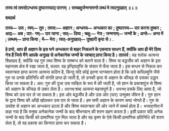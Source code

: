**तस्य त्वं तमसोऽन्धस्य दुष्पारस्याद्य पारगम् ।** **सच्चक्षुर्जन्मनामन्ते लब्धं मे त्वदनुग्रहात् ॥ ८॥** 

**शब्दार्थ** 

**तस्य—** **उस** **; त्वम्—** **तुम** **; तमस:—** **अज्ञान** **; अन्धस्य—** **अन्धकार का** **; दुष्पारस्य—** **पार करना दुष्कर** **; अद्य—** **अब** **; पार-** **गम्—** **पार जाना** **; सत्—** **दिव्य** **; चक्षु:—** **नेत्र** **; जन्मनाम्—** **जन्मों के** **; अन्ते—** **अन्त में** **; लब्धम्—** **प्राप्त किया** **; मे—** **मेरा** **;** **त्वत्-अनुग्रहात्—** **तुश्हारी कृपा से।** **.** 

**हे प्रभो, आप ही अज्ञान के इस घने अन्धकार से बाहर निकलने के एकमात्र साधन** **हैं, क्योंकि आप ही मेरे दिव्य नेत्र हैं जिसे मैंने आपके अनुग्रह से अनेकानेक जन्मों के** **पश्चात् प्राप्त किया है।** **तात्पर्य :** यह श्लोक अत्यन्त शिक्षाप्रद है, क्योंकि यह गुरु तथा शिष्य के सश्बन्ध को बताने वाला है। शिष्य या बद्धजीव को अज्ञान के इस महानतम क्षेत्र में रखा जाता है, फलत: वह इन्द्रियतृप्ति के संसार में फँस जाता है। इस बन्धन से निकल कर स्वतन्त्रता प्राप्त करना अत्यन्त कठिन है, किन्तु यदि कोई इतना भाग्यवान होता है कि उसे कपिलमुनि जैसे गुरु या उनके प्रतिनिधि की संगति प्राप्त हो जाती है, तो उनकी कृपा से अज्ञान के कीचड़ से उसका उद्धार किया जा सकता है। अत: गुरु की पूजा उस व्यकि्त के रूप में की जाती है, जो ज्ञान के प्रकाशपुंज से शिष्य को अज्ञान के कीचड़ से उबार लेता है। *पारगम्* शब्द अत्यन्त महत्त्वपूर्ण है। *पारगम्* उसके लिए आया है, जो शिष्य को उस पार ले जा सकता है। इस ओर बद्धजीव है और उस ओर (पार) उन्मुक्त जीवन है। गुरु ज्ञान के द्वारा शिष्य की आँखें खोलकर उस पार ले जाता है। हम सभी अज्ञान के कारण कष्ट भोगते हैं। गुरु के उपदेश से अज्ञान का अन्धकार हटता है और शिष्य स्वतन्त्रता की ओर जाने में समर्थ होता है। *भगवद्गीता* में कहा गया है कि मनुष्य अनेकानेक जन्मों के बाद श्रीभगवान् की शरण ग्रहण करता है। इसी प्रकार यदि अनेक जन्मों के बाद किसी को प्रामाणिक गुरु मिल जाता है और वह कृष्ण के ऐसे किसी प्रामाणिक प्रतिनिधि की शरण लेता है, तो वह प्रकाश का किनारा प्राप्त कर सकता है।  